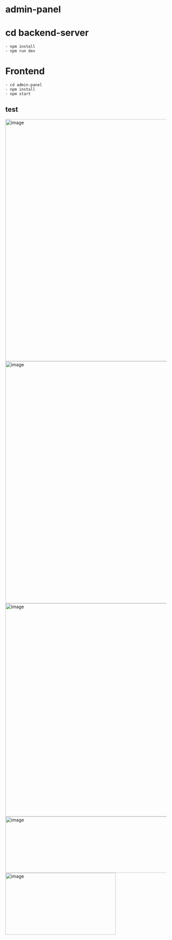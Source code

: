 # admin-panel
# cd backend-server
    - npm install
    - npm run dev

# Frontend
    - cd admin-panel
    - npm install
    - npm start


## test
<img width="1569" height="756" alt="image" src="https://github.com/user-attachments/assets/8cadb668-f574-46f7-b82f-c57b2acae974" />

<img width="1549" height="756" alt="image" src="https://github.com/user-attachments/assets/6645c3c3-0348-4ac1-a3df-15bda40d03cb" />

<img width="628" height="666" alt="image" src="https://github.com/user-attachments/assets/c353755f-70a3-4dc2-a274-1850c951aef3" />

<img width="1383" height="176" alt="image" src="https://github.com/user-attachments/assets/3879f44c-ff42-4a70-844a-8a70e19f4e41" />

<img width="345" height="193" alt="image" src="https://github.com/user-attachments/assets/79b0f883-f1e5-4e8c-a88e-88b94b9918af" />
